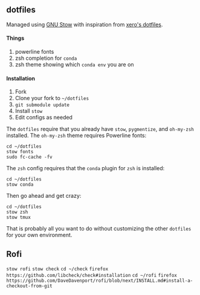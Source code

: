 ## dotfiles

Managed using [GNU Stow](http://www.gnu.org/software/stow/) with inspiration from [xero's dotfiles](https://github.com/xero/dotfiles).

#### Things

1. powerline fonts
2. zsh completion for `conda`
3. zsh theme showing which `conda env` you are on

#### Installation

1. Fork
2. Clone your fork to `~/dotfiles`
3. `git submodule update`
4. Install `stow`
5. Edit configs as needed

The `dotfiles` require that you already have `stow`, `pygmentize`, and `oh-my-zsh` installed. The `oh-my-zsh` theme requires Powerline fonts:

```
cd ~/dotfiles
stow fonts
sudo fc-cache -fv
```

The `zsh` config requires that the `conda` plugin for `zsh` is installed:

```
cd ~/dotfiles
stow conda
```

Then go ahead and get crazy:

```
cd ~/dotfiles
stow zsh
stow tmux
```

That is probably all you want to do without customizing the other `dotfiles` for your own environment.

## Rofi

`stow rofi`
`stow check`
`cd ~/check`
`firefox https://github.com/libcheck/check#installation`
`cd ~/rofi`
`firefox https://github.com/DaveDavenport/rofi/blob/next/INSTALL.md#install-a-checkout-from-git`
